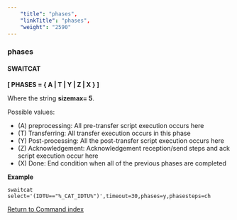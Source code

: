 ```yaml
---
    "title": "phases",
    "linkTitle": "phases",
    "weight": "2590"
---
```

### phases

#### SWAITCAT

****[ PHASES = { A &#124; T &#124; Y &#124; Z &#124; X } ]****

Where the string ****sizemax= 5****.

Possible values:

- (A) preprocessing: All pre-transfer script execution occurs here
- (T) Transferring: All transfer execution occurs in this phase
- (Y) Post-processing: All the post-transfer script execution occurs here
- (Z) Acknowledgement: Acknowledgement reception/send steps and ack script execution occur here
- (X) Done: End condition when all of the previous phases are completed

****Example****

```
swaitcat select='(IDTU=="%_CAT_IDTU%")',timeout=30,phases=y,phasesteps=ch
```

[Return to Command index](../../)
